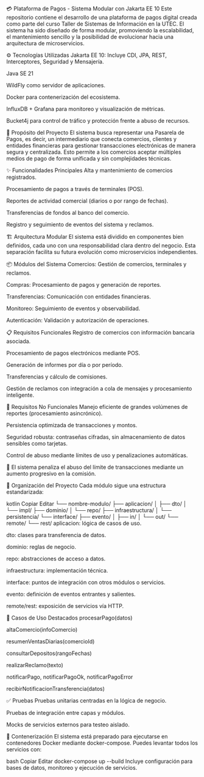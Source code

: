 💳 Plataforma de Pagos - Sistema Modular con Jakarta EE 10
Este repositorio contiene el desarrollo de una plataforma de pagos digital creada como parte del curso Taller de Sistemas de Información en la UTEC. El sistema ha sido diseñado de forma modular, promoviendo la escalabilidad, el mantenimiento sencillo y la posibilidad de evolucionar hacia una arquitectura de microservicios.

⚙️ Tecnologías Utilizadas
Jakarta EE 10: Incluye CDI, JPA, REST, Interceptores, Seguridad y Mensajería.

Java SE 21

WildFly como servidor de aplicaciones.

Docker para contenerización del ecosistema.

InfluxDB + Grafana para monitoreo y visualización de métricas.

Bucket4j para control de tráfico y protección frente a abuso de recursos.

🧠 Propósito del Proyecto
El sistema busca representar una Pasarela de Pagos, es decir, un intermediario que conecta comercios, clientes y entidades financieras para gestionar transacciones electrónicas de manera segura y centralizada. Esto permite a los comercios aceptar múltiples medios de pago de forma unificada y sin complejidades técnicas.

✨ Funcionalidades Principales
Alta y mantenimiento de comercios registrados.

Procesamiento de pagos a través de terminales (POS).

Reportes de actividad comercial (diarios o por rango de fechas).

Transferencias de fondos al banco del comercio.

Registro y seguimiento de eventos del sistema y reclamos.

🏗️ Arquitectura Modular
El sistema está dividido en componentes bien definidos, cada uno con una responsabilidad clara dentro del negocio. Esta separación facilita su futura evolución como microservicios independientes.

📦 Módulos del Sistema
Comercios: Gestión de comercios, terminales y reclamos.

Compras: Procesamiento de pagos y generación de reportes.

Transferencias: Comunicación con entidades financieras.

Monitoreo: Seguimiento de eventos y observabilidad.

Autenticación: Validación y autorización de operaciones.

📋 Requisitos Funcionales
Registro de comercios con información bancaria asociada.

Procesamiento de pagos electrónicos mediante POS.

Generación de informes por día o por período.

Transferencias y cálculo de comisiones.

Gestión de reclamos con integración a cola de mensajes y procesamiento inteligente.

🔐 Requisitos No Funcionales
Manejo eficiente de grandes volúmenes de reportes (procesamiento asincrónico).

Persistencia optimizada de transacciones y montos.

Seguridad robusta: contraseñas cifradas, sin almacenamiento de datos sensibles como tarjetas.

Control de abuso mediante límites de uso y penalizaciones automáticas.

🧠 El sistema penaliza el abuso del límite de transacciones mediante un aumento progresivo en la comisión.

🧱 Organización del Proyecto
Cada módulo sigue una estructura estandarizada:

kotlin
Copiar
Editar
└── nombre-modulo/
    ├── aplicacion/
    │   ├── dto/
    │   └── impl/
    ├── dominio/
    │   └── repo/
    ├── infraestructura/
    │   └── persistencia/
    └── interface/
        ├── evento/
        │   ├── in/
        │   └── out/
        └── remote/
            └── rest/
aplicacion: lógica de casos de uso.

dto: clases para transferencia de datos.

dominio: reglas de negocio.

repo: abstracciones de acceso a datos.

infraestructura: implementación técnica.

interface: puntos de integración con otros módulos o servicios.

evento: definición de eventos entrantes y salientes.

remote/rest: exposición de servicios vía HTTP.

🔄 Casos de Uso Destacados
procesarPago(datos)

altaComercio(infoComercio)

resumenVentasDiarias(comercioId)

consultarDepositos(rangoFechas)

realizarReclamo(texto)

notificarPago, notificarPagoOk, notificarPagoError

recibirNotificacionTransferencia(datos)

✅ Pruebas
Pruebas unitarias centradas en la lógica de negocio.

Pruebas de integración entre capas y módulos.

Mocks de servicios externos para testeo aislado.

🐋 Contenerización
El sistema está preparado para ejecutarse en contenedores Docker mediante docker-compose. Puedes levantar todos los servicios con:

bash
Copiar
Editar
docker-compose up --build
Incluye configuración para bases de datos, monitoreo y ejecución de servicios.

